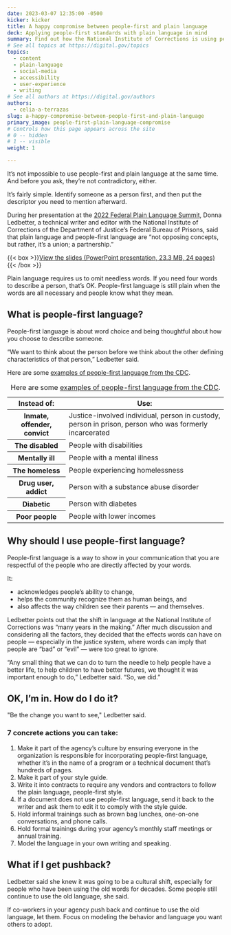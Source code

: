```yaml
---
date: 2023-03-07 12:35:00 -0500
kicker: kicker
title: A happy compromise between people-first and plain language
deck: Applying people-first standards with plain language in mind
summary: Find out how the National Institute of Corrections is using people-first plain language in its communications. See what words and phrases they’re changing.
# See all topics at https://digital.gov/topics
topics:
  - content
  - plain-language
  - social-media
  - accessibility
  - user-experience
  - writing
# See all authors at https://digital.gov/authors
authors:
  - celia-a-terrazas
slug: a-happy-compromise-between-people-first-and-plain-language
primary_image: people-first-plain-language-compromise
# Controls how this page appears across the site
# 0 -- hidden
# 1 -- visible
weight: 1

---
```


It’s not impossible to use people-first and plain language at the same time. And before you ask, they’re not contradictory, either.

It’s fairly simple. Identify someone as a person first, and then put the descriptor you need to mention afterward.

During her presentation at the [2022 Federal Plain Language Summit](https://digital.gov/event/2022/08/24/2022-federal-plain-language-summit/), Donna Ledbetter, a technical writer and editor with the National Institute of Corrections of the Department of Justice’s Federal Bureau of Prisons, said that plain language and people-first language are “not opposing concepts, but rather, it’s a union; a partnership.”

{{< box >}}[View the slides (PowerPoint presentation, 23.3 MB, 24 pages)](https://s3.amazonaws.com/digitalgov/static/plain-language-summit-plain-language-and-people-first-a-pioneering-union.pptx){{< /box >}}

Plain language requires us to omit needless words. If you need four words to describe a person, that’s OK. People-first language is still plain when the words are all necessary and people know what they mean.

## What is people-first language?

People-first language is about word choice and being thoughtful about how you choose to describe someone.

“We want to think about the person before we think about the other defining characteristics of that person,” Ledbetter said.

Here are some [examples of people-first language from the CDC](https://www.cdc.gov/healthcommunication/Preferred_Terms.html).

<table class="usa-table usa-table--border">
  <caption>Here are some <a href="https://www.cdc.gov/healthcommunication/Preferred_Terms.html">examples of people-first language from the CDC</a>.</caption>
  <thead>
    <tr>
      <th scope="col">Instead of:</th>
      <th scope="col">Use:</th>
    </tr>
  </thead>
  <tbody>
    <tr>
      <th scope="row">Inmate, offender, convict</th>
      <td>Justice-involved individual, person in custody, person in prison, person who was formerly incarcerated</td>
    </tr>
    <tr>
      <th scope="row">The disabled</th>
      <td>People with disabilities</td>
    </tr>
    <tr>
      <th scope="row">Mentally ill</th>
      <td>People with a mental illness</td>
    </tr>
    <tr>
      <th scope="row">The homeless</th>
      <td>People experiencing homelessness</td>
    </tr>
    <tr>
      <th scope="row">Drug user, addict</th>
      <td>Person with a substance abuse disorder</td>
    </tr>
    <tr>
      <th scope="row">Diabetic</th>
      <td>Person with diabetes</td>
    </tr>
    <tr>
      <th scope="row">Poor people</th>
      <td>People with lower incomes</td>
    </tr>
  </tbody>
</table>

## Why should I use people-first language?

People-first language is a way to show in your communication that you are respectful of the people who are directly affected by your words. 

It: 

* acknowledges people’s ability to change, 
* helps the community recognize them as human beings, and 
* also affects the way children see their parents — and themselves.

Ledbetter points out that the shift in language at the National Institute of Corrections was “many years in the making.” After much discussion and considering all the factors, they decided that the effects words can have on people — especially in the justice system, where words can imply that people are “bad” or “evil” — were too great to ignore.

“Any small thing that we can do to turn the needle to help people have a better life, to help children to have better futures, we thought it was important enough to do,” Ledbetter said. “So, we did.”

## OK, I’m in. How do I do it?

"Be the change you want to see," Ledbetter said.

### 7 concrete actions you can take:

1. Make it part of the agency’s culture by ensuring everyone in the organization is responsible for incorporating people-first language, whether it’s in the name of a program or a technical document that’s hundreds of pages.
2. Make it part of your style guide.
3. Write it into contracts to require any vendors and contractors to follow the plain language, people-first style.
4. If a document does not use people-first language, send it back to the writer and ask them to edit it to comply with the style guide.
5. Hold informal trainings such as brown bag lunches, one-on-one conversations, and phone calls.
6. Hold formal trainings during your agency’s monthly staff meetings or annual training.
7. Model the language in your own writing and speaking.

## What if I get pushback?

Ledbetter said she knew it was going to be a cultural shift, especially for people who have been using the old words for decades. Some people still continue to use the old language, she said.

If co-workers in your agency push back and continue to use the old language, let them. Focus on modeling the behavior and language you want others to adopt.
